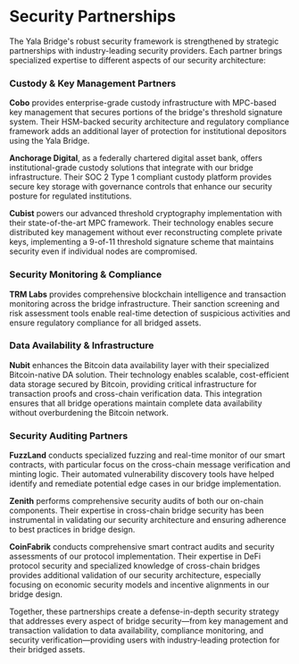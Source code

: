 # Security Partnerships

The Yala Bridge's robust security framework is strengthened by strategic partnerships with industry-leading security providers. Each partner brings specialized expertise to different aspects of our security architecture:

### Custody & Key Management Partners

**Cobo** provides enterprise-grade custody infrastructure with MPC-based key management that secures portions of the bridge's threshold signature system. Their HSM-backed security architecture and regulatory compliance framework adds an additional layer of protection for institutional depositors using the Yala Bridge.

**Anchorage Digital**, as a federally chartered digital asset bank, offers institutional-grade custody solutions that integrate with our bridge infrastructure. Their SOC 2 Type 1 compliant custody platform provides secure key storage with governance controls that enhance our security posture for regulated institutions.

**Cubist** powers our advanced threshold cryptography implementation with their state-of-the-art MPC framework. Their technology enables secure distributed key management without ever reconstructing complete private keys, implementing a 9-of-11 threshold signature scheme that maintains security even if individual nodes are compromised.

### Security Monitoring & Compliance

**TRM Labs** provides comprehensive blockchain intelligence and transaction monitoring across the bridge infrastructure. Their sanction screening and risk assessment tools enable real-time detection of suspicious activities and ensure regulatory compliance for all bridged assets.

### Data Availability & Infrastructure

**Nubit** enhances the Bitcoin data availability layer with their specialized Bitcoin-native DA solution. Their technology enables scalable, cost-efficient data storage secured by Bitcoin, providing critical infrastructure for transaction proofs and cross-chain verification data. This integration ensures that all bridge operations maintain complete data availability without overburdening the Bitcoin network.

### Security Auditing Partners

**FuzzLand** conducts specialized fuzzing and real-time monitor of our smart contracts, with particular focus on the cross-chain message verification and minting logic. Their automated vulnerability discovery tools have helped identify and remediate potential edge cases in our bridge implementation.

**Zenith** performs comprehensive security audits of both our on-chain components. Their expertise in cross-chain bridge security has been instrumental in validating our security architecture and ensuring adherence to best practices in bridge design.

**CoinFabrik** conducts comprehensive smart contract audits and security assessments of our protocol implementation. Their expertise in DeFi protocol security and specialized knowledge of cross-chain bridges provides additional validation of our security architecture, especially focusing on economic security models and incentive alignments in our bridge design.

Together, these partnerships create a defense-in-depth security strategy that addresses every aspect of bridge security—from key management and transaction validation to data availability, compliance monitoring, and security verification—providing users with industry-leading protection for their bridged assets.
